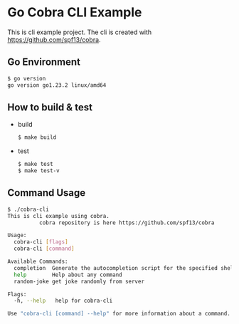 # Go Cobra CLI Example

This is cli example project. The cli is created with https://github.com/spf13/cobra.

## Go Environment

```sh
$ go version
go version go1.23.2 linux/amd64
```

## How to build & test

* build
  ```sh
  $ make build
  ```
* test
  ```sh
  $ make test
  $ make test-v
  ```

## Command Usage

```sh
$ ./cobra-cli
This is cli example using cobra.
          cobra repository is here https://github.com/spf13/cobra

Usage:
  cobra-cli [flags]
  cobra-cli [command]

Available Commands:
  completion  Generate the autocompletion script for the specified shell
  help        Help about any command
  random-joke get joke randomly from server

Flags:
  -h, --help   help for cobra-cli

Use "cobra-cli [command] --help" for more information about a command.
```